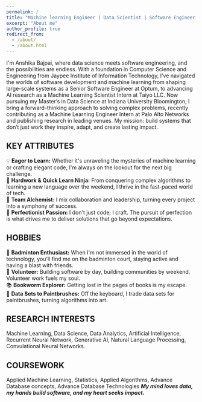 ```yaml
---
permalink: /
title: "Machine learning Engineer | Data Scientist | Software Engineer | Creating Scalable, Intelligent Solutions."
excerpt: "About me"
author_profile: true
redirect_from: 
  - /about/
  - /about.html
---
```


I'm Anshika Bajpai, where data science meets software engineering, and the possibilities are endless. With a foundation in Computer Science and Engineering from Jaypee Institute of Information Technology, I’ve navigated the worlds of software development and machine learning  from shaping large-scale systems as a Senior Software Engineer at Optum, to advancing AI research as a Machine Learning Scientist Intern at Taiyo LLC. Now pursuing my Master’s in Data Science at Indiana University Bloomington, I bring a forward-thinking approach to solving complex problems, recently contributing as a Machine Learning Engineer Intern at Palo Alto Networks and publishing research in leading venues. My mission: build systems that don’t just work  they inspire, adapt, and create lasting impact.


KEY ATTRIBUTES
---------
💡 **Eager to Learn:** Whether it's unraveling the mysteries of machine learning or crafting elegant code, I'm always on the lookout for the next big challenge. <br>
💪 **Hardwork & Quick Learn Ninja:** From conquering complex algorithms to learning a new language over the weekend, I thrive in the fast-paced world of tech. <br>
🤝 **Team Alchemist:** I mix collaboration and leadership, turning every project into a symphony of success. <br>
🌟 **Perfectionist Passion:** I don't just code; I craft. The pursuit of perfection is what drives me to deliver solutions that go beyond expectations. <br>

HOBBIES
----------
🏸 **Badminton Enthusiast:** When I'm not immersed in the world of technology, you'll find me on the badminton court, staying active and having a blast with friends. <br>
🤝 **Volunteer:** Building software by day, building communities by weekend. Volunteer work fuels my soul. <br>
📚 **Bookworm Explorer:** Getting lost in the pages of books is my escape.<br>
🎨 **Data Sets to Paintbrushes:** Off the keyboard, I trade data sets for paintbrushes, turning algorithms into art.<br>


RESEARCH INTERESTS
--------
Machine Learning, Data Science, Data Analytics, Artificial Intelligence, Recurrent Neural Network, Generative AI, Natural Language Processing, Convulational Neural Networks.

COURSEWORK
--------
Applied Machine Learning, Statistics, Applied Algorithms, Advance Database concepts, Advance Database Technologies
***My mind loves data, my hands build software, and my heart seeks impact.***
